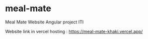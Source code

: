 # meal-mate
Meal Mate Website Angular project ITI


Website link in vercel hosting :
https://meal-mate-khaki.vercel.app/
